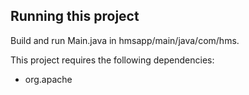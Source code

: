 ## Running this project

Build and run Main.java in hmsapp/main/java/com/hms.

This project requires the following dependencies:
- org.apache
